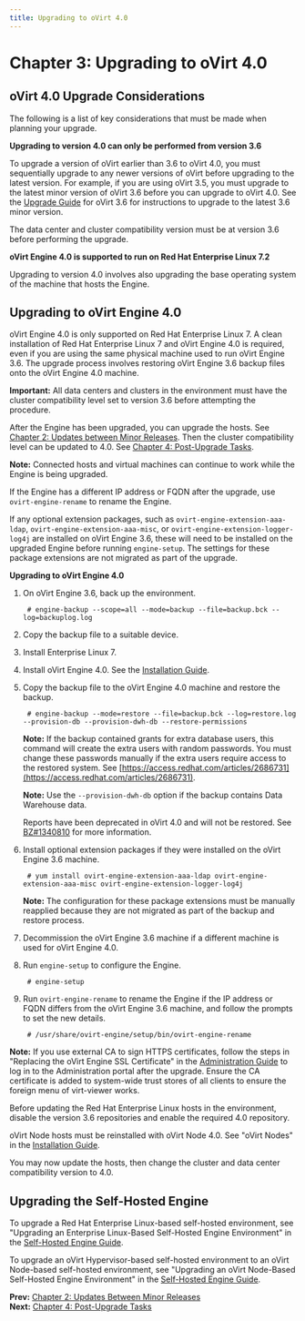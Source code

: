 ```yaml
---
title: Upgrading to oVirt 4.0
---
```


# Chapter 3: Upgrading to oVirt 4.0

## oVirt 4.0 Upgrade Considerations

The following is a list of key considerations that must be made when planning your upgrade.

**Upgrading to version 4.0 can only be performed from version 3.6**

To upgrade a version of oVirt earlier than 3.6 to oVirt 4.0, you must sequentially upgrade to any newer versions of oVirt before upgrading to the latest version. For example, if you are using oVirt 3.5, you must upgrade to the latest minor version of oVirt 3.6 before you can upgrade to oVirt 4.0. See the [Upgrade Guide](/documentation/upgrade-guide/upgrade-guide/) for oVirt 3.6 for instructions to upgrade to the latest 3.6 minor version.

The data center and cluster compatibility version must be at version 3.6 before performing the upgrade.

**oVirt Engine 4.0 is supported to run on Red Hat Enterprise Linux 7.2**

Upgrading to version 4.0 involves also upgrading the base operating system of the machine that hosts the Engine.

## Upgrading to oVirt Engine 4.0

oVirt Engine 4.0 is only supported on Red Hat Enterprise Linux 7. A clean installation of Red Hat Enterprise Linux 7 and oVirt Engine 4.0 is required, even if you are using the same physical machine used to run oVirt Engine 3.6. The upgrade process involves restoring oVirt Engine 3.6 backup files onto the oVirt Engine 4.0 machine.

**Important:** All data centers and clusters in the environment must have the cluster compatibility level set to version 3.6 before attempting the procedure.

After the Engine has been upgraded, you can upgrade the hosts. See [Chapter 2: Updates between Minor Releases](../chap-Updates_between_Minor_Releases). Then the cluster compatibility level can be updated to 4.0. See [Chapter 4: Post-Upgrade Tasks](../chap-Post-Upgrade_Tasks).

**Note:** Connected hosts and virtual machines can continue to work while the Engine is being upgraded.

If the Engine has a different IP address or FQDN after the upgrade, use `ovirt-engine-rename` to rename the Engine.

If any optional extension packages, such as `ovirt-engine-extension-aaa-ldap`, `ovirt-engine-extension-aaa-misc`, or `ovirt-engine-extension-logger-log4j` are installed on oVirt Engine 3.6, these will need to be installed on the upgraded Engine before running `engine-setup`. The settings for these package extensions are not migrated as part of the upgrade.

**Upgrading to oVirt Engine 4.0**

1. On oVirt Engine 3.6, back up the environment.

        # engine-backup --scope=all --mode=backup --file=backup.bck --log=backuplog.log

2. Copy the backup file to a suitable device.

3. Install Enterprise Linux 7.

4. Install oVirt Engine 4.0. See the [Installation Guide](/documentation/install-guide/Installation_Guide/).

4. Copy the backup file to the oVirt Engine 4.0 machine and restore the backup.

        # engine-backup --mode=restore --file=backup.bck --log=restore.log --provision-db --provision-dwh-db --restore-permissions

    **Note:** If the backup contained grants for extra database users, this command will create the extra users with random passwords. You must change these passwords manually if the extra users require access to the restored system. See [https://access.redhat.com/articles/2686731](https://access.redhat.com/articles/2686731).

    **Note:** Use the `--provision-dwh-db` option if the backup contains Data Warehouse data.

    Reports have been deprecated in oVirt 4.0 and will not be restored. See [BZ#1340810](https://bugzilla.redhat.com/show_bug.cgi?id=1340810) for more information.

5. Install optional extension packages if they were installed on the oVirt Engine 3.6 machine.

        # yum install ovirt-engine-extension-aaa-ldap ovirt-engine-extension-aaa-misc ovirt-engine-extension-logger-log4j

    **Note:** The configuration for these package extensions must be manually reapplied because they are not migrated as part of the backup and restore process.

6. Decommission the oVirt Engine 3.6 machine if a different machine is used for oVirt Engine 4.0.

7. Run `engine-setup` to configure the Engine.

        # engine-setup

8. Run `ovirt-engine-rename` to rename the Engine if the IP address or FQDN differs from the oVirt Engine 3.6 machine, and follow the prompts to set the new details.

        # /usr/share/ovirt-engine/setup/bin/ovirt-engine-rename

**Note:** If you use external CA to sign HTTPS certificates, follow the steps in "Replacing the oVirt Engine SSL Certificate" in the [Administration Guide](/documentation/admin-guide/administration-guide/) to log in to the Administration portal after the upgrade. Ensure the CA certificate is added to system-wide trust stores of all clients to ensure the foreign menu of virt-viewer works.

Before updating the Red Hat Enterprise Linux hosts in the environment, disable the version 3.6 repositories and enable the required 4.0 repository.

oVirt Node hosts must be reinstalled with oVirt Node 4.0. See "oVirt Nodes" in the [Installation Guide](/documentation/install-guide/Installation_Guide/).

You may now update the hosts, then change the cluster and data center compatibility version to 4.0.

## Upgrading the Self-Hosted Engine

To upgrade a Red Hat Enterprise Linux-based self-hosted environment, see "Upgrading an Enterprise Linux-Based Self-Hosted Engine Environment" in the [Self-Hosted Engine Guide](/documentation/self-hosted/Self-Hosted_Engine_Guide/).

To upgrade an oVirt Hypervisor-based self-hosted environment to an oVirt Node-based self-hosted environment, see "Upgrading an oVirt Node-Based Self-Hosted Engine Environment" in the [Self-Hosted Engine Guide](/documentation/self-hosted/Self-Hosted_Engine_Guide/).

**Prev:** [Chapter 2: Updates Between Minor Releases](../chap-Updates_between_Minor_Releases) <br>
**Next:** [Chapter 4: Post-Upgrade Tasks](../chap-Post-Upgrade_Tasks)
